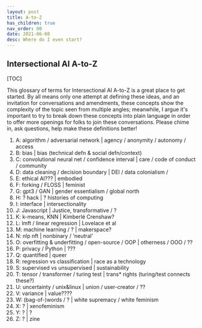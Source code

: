 ```yaml
---
layout: post
title: A-to-Z
has_children: true
nav_order: 00
date: 2021-06-08
desc: Where do I even start?
---
```


## Intersectional AI A-to-Z 

[TOC]

This glossary of terms for Intersectional AI A-to-Z is a great place to get started. By all means only one attempt at defining these ideas, and an invitation for conversations and amendments, these concepts show the complexity of the topic seen from multiple angles; meanwhile, I argue it's important to try to break down these concepts into plain language in order to offer more openings for folks to join these conversations. Please chime in, ask questions, help make these definitions better!

  1. A: algorithm / adversarial network 	| agency / anonymity / autonomy / access
  2. B: bias 	| bias (technical defn & social defn/context)
  3. C: convolutional neural net / confidence interval | care / code of conduct / community
  4. D: data cleaning / decision boundary 	| DEI / data colonialism /  
  5. E: ethical AI??? 	| embodied 
  6. F: forking / FLOSS 	| feminist
  7. G: gpt3 / GAN 	| gender essentialism / global north
  8. H: ? hack 	| ? histories of computing
  9.  I: interface 	| intersectionality
  10. J: Javascript 	| Justice, transformative / ?
  11. K: k-means, KNN 	| Kimberlé Crenshaw?
  12. L: lmft / linear regression 	| Lovelace et al
  13. M: machine learning / ? 	| makerspace? 
  14. N: nlp nft 	| nonbinary / 'neutral'
  15. O: overfitting & underfitting / open-source / OOP | otherness / OOO / ??
  16. P: privacy / Python 	| ???
  17. Q: quantified  	| queer 
  18. R: regression vs classification 	| race as a technology 
  19. S: supervised vs unsupervised 	| sustainability 
  20. T: tensor / transformer / turing test	| trans* rights  (turing/test connects these?)
  21. U: uncertainty / unix&linux 	| union / user-creator / ?? 
  22. V: variance 	| value????
  23. W: (bag-of-)words / ?	| white supremacy / white feminism
  24. X: ? 	| xenofeminism
  25. Y: ? 	| ?
  26. Z: ? 	| zine 